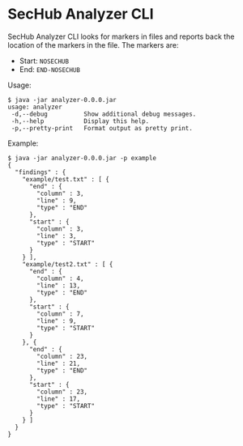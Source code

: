 # SecHub Analyzer CLI

SecHub Analyzer CLI looks for markers in files and reports back the location of the markers in the file. The markers are:

- Start: `NOSECHUB`
- End: `END-NOSECHUB`

Usage:

~~~
$ java -jar analyzer-0.0.0.jar
usage: analyzer
 -d,--debug          Show additional debug messages.
 -h,--help           Display this help.
 -p,--pretty-print   Format output as pretty print.

~~~

Example:

~~~
$ java -jar analyzer-0.0.0.jar -p example
{
  "findings" : {
    "example/test.txt" : [ {
      "end" : {
        "column" : 3,
        "line" : 9,
        "type" : "END"
      },
      "start" : {
        "column" : 3,
        "line" : 3,
        "type" : "START"
      }
    } ],
    "example/test2.txt" : [ {
      "end" : {
        "column" : 4,
        "line" : 13,
        "type" : "END"
      },
      "start" : {
        "column" : 7,
        "line" : 9,
        "type" : "START"
      }
    }, {
      "end" : {
        "column" : 23,
        "line" : 21,
        "type" : "END"
      },
      "start" : {
        "column" : 23,
        "line" : 17,
        "type" : "START"
      }
    } ]
  }
}
~~~

